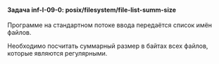 #### Задача inf-I-09-0: posix/filesystem/file-list-summ-size
Программе на стандартном потоке ввода передаётся список имён файлов.

Необходимо посчитать суммарный размер в байтах всех файлов, которые являются регулярными.
